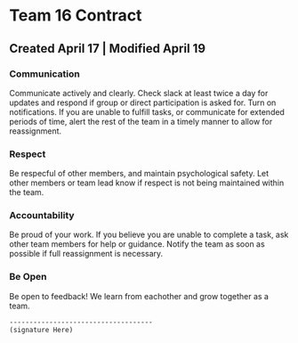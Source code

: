 # Team 16 Contract

## Created April 17 | Modified April 19

### Communication

Communicate actively and clearly. Check slack at least twice a day for updates and respond if group or direct participation is asked for. Turn on notifications. If you are unable to fulfill tasks, or communicate for extended periods of time, alert the rest of the team in a timely manner to allow for reassignment.

### Respect

Be respecful of other members, and maintain psychological safety. Let other members or team lead know if respect is not being maintained within the team.

### Accountability

Be proud of your work. If you believe you are unable to complete a task, ask other team members for help or guidance. Notify the team as soon as possible if full reassignment is necessary.

### Be Open

Be open to feedback! We learn from eachother and grow together as a team.

```
------------------------------------
(signature Here)
```
